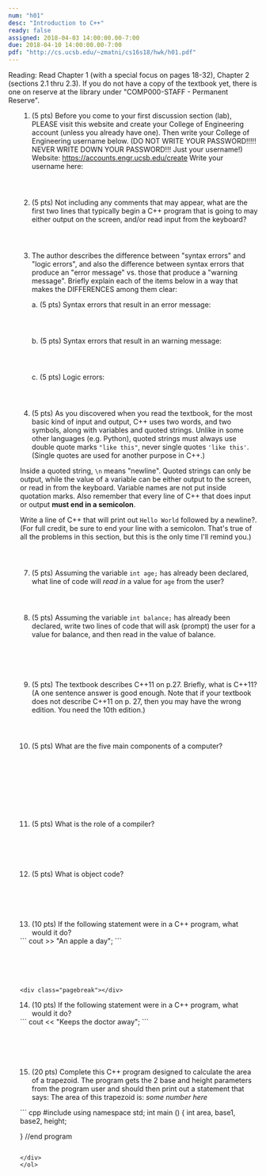 ```yaml
---
num: "h01"
desc: "Introduction to C++"
ready: false
assigned: 2018-04-03 14:00:00.00-7:00
due: 2018-04-10 14:00:00.00-7:00
pdf: "http://cs.ucsb.edu/~zmatni/cs16s18/hwk/h01.pdf"
---
```

Reading: Read Chapter 1 (with a special focus on pages 18-32), Chapter 2 (sections 2.1 thru 2.3). If you do not have a copy of the textbook yet, there is one on reserve at the library under "COMP000-STAFF - Permanent Reserve".

<ol markdown="1">

1.	(5 pts) Before you come to your first discussion section (lab), PLEASE visit this website and create your College of Engineering account (unless you already have one).  Then write your College of Engineering username below. (DO NOT WRITE YOUR PASSWORD!!!!!  NEVER WRITE DOWN YOUR PASSWORD!!! Just your username!)
Website: <https://accounts.engr.ucsb.edu/create>
Write your username here:
	<div style="margin-bottom:4em"></div>

2.	(5 pts) Not including any comments that may appear, what are the first two lines that typically begin a C++ program that is going to may either output on the screen, and/or read input from the keyboard?
	<div style="margin-bottom:4em"></div>

3.	The author describes the difference between "syntax errors" and "logic errors", and also the difference between syntax errors that produce an "error message" vs. those that produce a "warning message". Briefly explain each of the items below in a way that makes the DIFFERENCES among them clear:

	a. (5 pts) Syntax errors that result in an error message:
		<div style="margin-bottom:4em"></div>
	b. (5 pts) Syntax errors that result in an warning message:
		<div style="margin-bottom:4em"></div>
	c. (5 pts) Logic errors:
		<div style="margin-bottom:4em"></div>
		<div class="pagebreak"></div>

4.	(5 pts) As you discovered when you read the textbook, for the most basic kind of input and output, C++ uses two words, and two symbols, along with variables and quoted strings. Unlike in some other languages (e.g. Python), quoted strings must always use double quote marks `"like this"`, never single quotes `'like this'`.    (Single quotes are used for another purpose in C++.)     
	<div style="margin-bottom:1em"></div>

Inside a quoted string, `\n` means "newline". Quoted strings can only be output, while the value of a variable can be either output to the screen, or read in from the keyboard.  Variable names are not put inside quotation marks. Also remember that every line of C++ that does input or output <strong>must end in a semicolon</strong>.
	<div style="margin-bottom:1em"></div>

Write a line of C++ that will print out `Hello World` followed by a newline?. 
(For full credit, be sure to end your line with a semicolon. That's true of all the problems in this section, but this is the only time I'll remind you.)
	<div style="margin-bottom:4em"></div>

7.	(5 pts) Assuming the variable `int age;` has already been declared, what line of code will <em>read in</em> a value for `age` from the user?
	<div style="margin-bottom:4em"></div>

8.	(5 pts) Assuming the variable `int balance;` has already been declared, write two lines of code that will ask (prompt) the user for a value for balance, and then read in the value of balance.
	<div style="margin-bottom:6em"></div>

9.	(5 pts) The textbook describes C++11 on p.27. Briefly, what is C++11? (A one sentence answer is good enough. Note that if your textbook does not describe C++11 on p. 27, then you may have the wrong edition. You need the 10th edition.)
	<div style="margin-bottom:4em"></div>

10.	(5 pts) What are the five main components of a computer?
  <div style="margin-bottom:10em"></div>

11.	(5 pts) What is the role of a compiler?
  <div style="margin-bottom:6em"></div>

12.	(5 pts) What is object code?
  <div style="margin-bottom:6em"></div>

13.	(10 pts) If the following statement were in a C++ program, what would it do?  

<div markdown="1">
```
cout >> "An apple a day";
```
</div>
  <div style="margin-bottom:6em"></div>

    <div class="pagebreak"></div>
14.	(10 pts) If the following statement were in a C++ program, what would it do?

<div markdown="1">
```
cout << "Keeps the doctor away";
```
</div>
  <div style="margin-bottom:6em"></div>
  
15.	(20 pts) Complete this C++ program designed to calculate the area of a trapezoid. The program gets the 2 base and height parameters from the program user and should then print out a statement that says: The area of this trapezoid is: <i>some number here</i>
  <div style="margin-bottom:1em"></div>

<div markdown="1">
``` cpp
#include <iostream>
using namespace std;
int main () 
{
	int area, base1, base2, height;






























} //end program
```

</div>
</ol>
